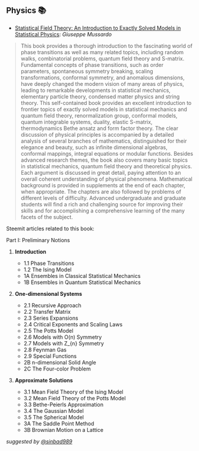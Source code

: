 ## Physics 📚 
- [Statistical Field Theory: An Introduction to Exactly Solved Models in Statistical Physics](https://github.com/valjen/book_collection/blob/master/Mathematics/A%20Gentle%20Introduction%20to%20the%20Art%20of%20Mathematics.pdf): *Giuseppe Mussardo*
> This book provides a thorough introduction to the fascinating world of phase transitions as well as many related topics, including random walks, combinatorial problems, quantum field theory and S-matrix. Fundamental concepts of phase transitions, such as order parameters, spontaneous symmetry breaking, scaling transformations, conformal symmetry, and anomalous dimensions, have deeply changed the modern vision of many areas of physics, leading to remarkable developments in statistical mechanics, elementary particle theory, condensed matter physics and string theory. This self-contained book provides an excellent introduction to frontier topics of exactly solved models in statistical mechanics and quantum field theory, renormalization group, conformal models, quantum integrable systems, duality, elastic S-matrix, thermodynamics Bethe ansatz and form factor theory. The clear discussion of physical principles is accompanied by a detailed analysis of several branches of mathematics, distinguished for their elegance and beauty, such as infinite dimensional algebras, conformal mappings, integral equations or modular functions. Besides advanced research themes, the book also covers many basic topics in statistical mechanics, quantum field theory and theoretical physics. Each argument is discussed in great detail, paying attention to an overall coherent understanding of physical phenomena. Mathematical background is provided in supplements at the end of each chapter, when appropriate. The chapters are also followed by problems of different levels of difficulty. Advanced undergraduate and graduate students will find a rich and challenging source for improving their skills and for accomplishing a comprehensive learning of the many facets of the subject.

Steemit articles related to this book:

Part I: Preliminary Notions

1. **Introduction**
    - 1.1 Phase Transitions
    - 1.2 The Ising Model
    - 1A Ensembles in Classical Statistical Mechanics
    - 1B Ensembles in Quantum Statistical Mechanics

2. **One-dimensional Systems**
    - 2.1 Recursive Approach
    - 2.2 Transfer Matrix
    - 2.3 Series Expansions
    - 2.4 Critical Exponents and Scaling Laws
    - 2.5 The Potts Model
    - 2.6 Models with O(n) Symmetry
    - 2.7 Models with Z_{n} Symmetry
    - 2.8 Feynman Gas
    - 2.9 Special Functions
    - 2B n-dimensional Solid Angle
    - 2C The Four-color Problem

3. **Approximate Solutions**
    - 3.1 Mean Field Theory of the Ising Model
    - 3.2 Mean Field Theory of the Potts Model 
    - 3.3 Bethe-Peierls Approximation
    - 3.4 The Gaussian Model
    - 3.5 The Spherical Model
    - 3A The Saddle Point Method
    - 3B Brownian Motion on a Lattice



*suggested by [@sinbad989](https://steemit.com/@sinbad989)*